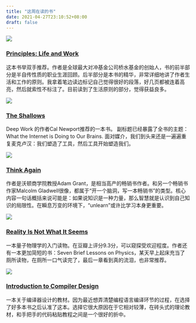 ```yaml
---
title: "这周在读的书"
date: 2021-04-27T23:10:52+08:00
draft: false
---
```


![](/book-cover/Principles-Ray-Dalio.jpg)

### [Principles: Life and Work](https://book.douban.com/subject/20036150/)

这本书举双手推荐。作者是全球最大对冲基金公司桥水基金的创始人，书的前半部分是半自传性质的职业生涯回顾。后半部分是本书的精华，非常详细地讲了作者生活和工作的原则。我拿着笔边读边标记自己觉得很好的段落，好几页都被连着高亮，然后就索性不标注了。目前读到了生活原则的部分，觉得获益良多。

![](/book-cover/The-Shallows-Nicholas-Carr.jpg)

### [The Shallows](https://book.douban.com/subject/4096693/)

Deep Work 的作者Cal Newport推荐的一本书。 副标题已经暴露了全书的主题：What the Internet is Doing to Our Brains. 面对媒介，我们到头来还是一遍遍重复麦克卢汉：我们塑造了工具，然后工具开始塑造我们。

![](/book-cover/Think-Again-Adam-Grant.jpg)

### [Think Again](https://book.douban.com/subject/35314318/)

作者是沃顿商学院教授Adam Grant，是相当高产的畅销书作者。和另一个畅销书作家Malcolm Gladwell很像，都属于“开一个脑洞，写一本畅销书”的类型。核心内容一句话概括来说可能是：如果说知识是一种力量，那么智慧就是认识到自己知识的局限性。在瞬息万变的环境下，“unlearn”或许比学习本身更重要。

![](/book-cover/Reality-is-not-what-it-seems.jpg)

### [Reality Is Not What It Seems](https://book.douban.com/subject/26916671/)

一本量子物理学的入门读物。在豆瓣上评分9.3分，可以窥探受欢迎程度。作者还有一本更加简短的书：Seven Brief Lessons on Physics，某天早上起床充当了厕所读物，在厕所一口气读完了，最后一章看到真的流泪，也非常推荐。

![](/book-cover/Introduction-To-Compiler-Design.jpg)

### [Introduction to Compiler Design](https://book.douban.com/subject/7058297/)

一本关于编译器设计的教材。因为最近想弄清楚编程语言编译环节的过程，在选择了好多本书之后认准了这本。选择它很大原因在于它相对较薄，在砖头式的理论教材，和手把手的代码粘贴教程之间是一个很好的折中。